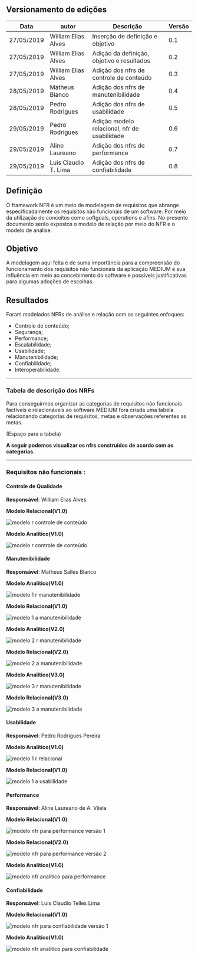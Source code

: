 ## Versionamento de edições
| Data           | autor                | Descrição                           |Versão|
|----------------|----------------------|-------------------------------------|------|
|   27/05/2019   | William Elias Alves  | Inserção de definição e objetivo | 0.1  |
|   27/05/2019   | William Elias Alves  | Adição da definição, objetivo e resultados | 0.2  |
|   27/05/2019   | William Elias Alves  | Adição dos nfrs de controle de conteúdo | 0.3  |
|   28/05/2019   | Matheus Blanco  | Adição dos nfrs de manutenibilidade | 0.4  |
|   28/05/2019   | Pedro Rodrigues  | Adição dos nfrs de usabilidade | 0.5  |
|   29/05/2019   | Pedro Rodrigues  | Adição modelo relacional, nfr de usabilidade | 0.6  |
|   29/05/2019   | Aline Laureano  | Adição dos nfrs de performance | 0.7  |
|   29/05/2019   | Luis Claudio T. Lima  | Adição dos nfrs de confiabilidade | 0.8  |

## Definição

O framework NFR é um meio de modelagem de requisitos que abrange especificadamente os requisitos não funcionais de um software. Por meio da utilização de conceitos como softgoals, operations e afins.
No presente documento serão expostos o modelo de relação por meio do NFR e o modelo de análise.

## Objetivo

A modelagem aqui feita é de suma importância para a compreensão do funcionamento dos requisitos não funcionais da aplicação MEDIUM e sua influência em meio ao concebimento do software e possíveis justificativas para algumas adoções de escolhas.


## Resultados

Foram modelados NFRs de análise e relação com os seguintes enfoques:

* Controle de conteúdo;
* Segurança;
* Performance;
* Escalabilidade;
* Usabilidade;
* Manutenibilidade;
* Confiabilidade;
* Interoperabilidade.

***
### Tabela de descrição dos NRFs

Para conseguirmos organizar as categorias de requisitos não funcionais factíveis e relacionáveis ao software MEDIUM fora criada uma tabela relacionando categorias de requisitos, metas e observações referentes as metas.

(Espaço para a tabela)

**A seguir podemos visualizar os nfrs construídos de acordo com as categorias.**

***

### Requisitos não funcionais :

#### Controle de Qualidade

**Responsável**: William Elias Alves

**Modelo Relacional(V1.0)**

![modelo r controle de conteúdo](nfrs/publicacao_relacao.jpg)

**Modelo Analítico(V1.0)**

![modelo r controle de conteúdo](nfrs/publicacao_analise.jpg)

#### Manutenibilidade

**Responsável**: Matheus Salles Blanco

**Modelo Analítico(V1.0)**

![modelo 1 r manutenibilidade](nfrs/nfr_blanco_manutenibilidade-1-.png)

**Modelo Relacional(V1.0)**

![modelo 1 a manutenibilidade](nfrs/analise_nfr_blanco_manutenibilidade-1-.png)

**Modelo Analítico(V2.0)**

![modelo 2 r manutenibilidade](nfrs/nfr_blanco_manutenibilidade-2-.png)

**Modelo Relacional(V2.0)**

![modelo 2 a manutenibilidade](nfrs/analise_nfr_blanco_manutenibilidade-2-.png)

**Modelo Analítico(V3.0)**

![modelo 3 r manutenibilidade](nfrs/nfr_blanco_manutenibilidade-3-.png)

**Modelo Relacional(V3.0)**

![modelo 3 a manutenibilidade](nfrs/analise_nfr_blanco_manutenibilidade-3-.png)

#### Usabilidade

**Responsável**: Pedro Rodrigues Pereira

**Modelo Analítico(V1.0)**

![modelo 1 r relacional](nfrs/relacional_nfr_pedro_usabilidade.jpg)

**Modelo Relacional(V1.0)**

![modelo 1 a usabilidade](nfrs/nfr_pedro_usabilidade.jpg)

#### Performance

**Responsável**: Aline Laureano de A. Vilela

**Modelo Relacional(V1.0)**

![modelo nfr para performance versão 1](nfrs/nfr_aline_performance-modelo_V1.png)

**Modelo Relacional(V2.0)**

![modelo nfr para performance versão 2](nfrs/nfr_aline_performance-modelo_V2.png)


**Modelo Analítico(V1.0)**

![modelo nfr analítico para performance](nfrs/nfr_aline_performance-analise.png)

#### Confiabilidade

**Responsável**: Luis Claudio Telles Lima

**Modelo Relacional(V1.0)**

![modelo nfr para confiabilidade versão 1](nfrs/nfr_confiabilidade-LuisClaudio.png)

**Modelo Analítico(V1.0)**

![modelo nfr analítico para confiabilidade](nfrs/analise_nfr_confiabilidade-LuisClaudio.png)
